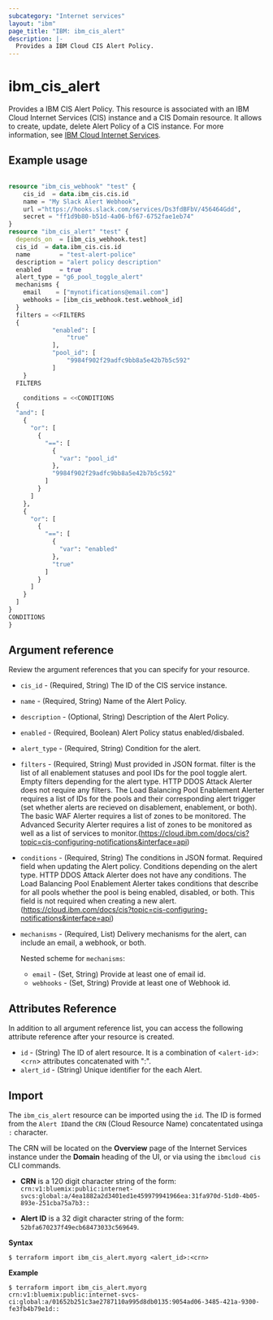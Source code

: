 ```yaml
---
subcategory: "Internet services"
layout: "ibm"
page_title: "IBM: ibm_cis_alert"
description: |-
  Provides a IBM Cloud CIS Alert Policy.
---
```


# ibm_cis_alert

Provides a IBM CIS Alert Policy. This resource is associated with an IBM Cloud Internet Services (CIS) instance and a CIS Domain resource. It allows to create, update, delete Alert Policy of a CIS instance. For more information, see [IBM Cloud Internet Services](https://cloud.ibm.com/docs/cis?topic=cis-about-ibm-cloud-internet-services-cis).

## Example usage

```terraform

resource "ibm_cis_webhook" "test" {
    cis_id  = data.ibm_cis.cis.id
    name = "My Slack Alert Webhook",
    url ="https://hooks.slack.com/services/Ds3fdBFbV/456464Gdd",
    secret = "ff1d9b80-b51d-4a06-bf67-6752fae1eb74"
}
resource "ibm_cis_alert" "test" {
  depends_on  = [ibm_cis_webhook.test]
  cis_id  = data.ibm_cis.cis.id
  name        = "test-alert-police"
  description = "alert policy description"
  enabled     = true
  alert_type = "g6_pool_toggle_alert"
  mechanisms {
    email    = ["mynotifications@email.com"]
    webhooks = [ibm_cis_webhook.test.webhook_id]
  }
  filters = <<FILTERS
  {
			"enabled": [
				"true"
			],
			"pool_id": [
				"9984f902f29adfc9bb8a5e42b7b5c592"
			]
	}
  FILTERS

	conditions = <<CONDITIONS
  {
  "and": [
    {
      "or": [
        {
          "==": [
            {
              "var": "pool_id"
            },
            "9984f902f29adfc9bb8a5e42b7b5c592"
          ]
        }
      ]
    },
    {
      "or": [
        {
          "==": [
            {
              "var": "enabled"
            },
            "true"
          ]
        }
      ]
    }
  ]
}
CONDITIONS
} 
```

## Argument reference
Review the argument references that you can specify for your resource.

- `cis_id` - (Required, String) The ID of the CIS service instance.
- `name` - (Required, String) Name of the Alert Policy.
- `description` - (Optional, String) Description of the Alert Policy.
- `enabled` - (Required, Boolean) Alert Policy status enabled/disbaled.
- `alert_type` - (Required, String) Condition for the alert.
- `filters` - (Required, String) Must provided in JSON format. filter is the list of all enablement statuses and pool IDs for the pool toggle alert. Empty filters depending for the alert type. HTTP DDOS Attack Alerter does not require any filters. The Load Balancing Pool Enablement Alerter requires a list of IDs for the pools and their corresponding alert trigger (set whether alerts are recieved on disablement, enablement, or both). The basic WAF Alerter requires a list of zones to be monitored. The Advanced Security Alerter requires a list of zones to be monitored as well as a list of services to monitor.(https://cloud.ibm.com/docs/cis?topic=cis-configuring-notifications&interface=api)
- `conditions` - (Required, String) The conditions in JSON format. Required field when updating the Alert policy. Conditions depending on the alert type. HTTP DDOS Attack Alerter does not have any conditions. The Load Balancing Pool Enablement Alerter takes conditions that describe for all pools whether the pool is being enabled, disabled, or both. This field is not required when creating a new alert.(https://cloud.ibm.com/docs/cis?topic=cis-configuring-notifications&interface=api)
- `mechanisms` - (Required, List) Delivery mechanisms for the alert, can include an email, a webhook, or both.
	
  Nested scheme for `mechanisms`:
	- `email` - (Set, String) Provide at least one of email id.
	- `webhooks` - (Set, String) Provide at least one of Webhook id.

## Attributes Reference
In addition to all argument reference list, you can access the following attribute reference after your resource is created.

- `id` - (String) The ID of alert resource. It is a combination of <`alert-id`>:<`crn`> attributes concatenated with ":".
- `alert_id` - (String) Unique identifier for the each Alert.


## Import

The `ibm_cis_alert` resource can be imported using the `id`. The ID is formed from the `Alert ID`and the `CRN` (Cloud Resource Name) concatentated usinga `:` character.

The CRN will be located on the **Overview** page of the Internet Services instance under the **Domain** heading of the UI, or via using the `ibmcloud cis` CLI commands.

- **CRN** is a 120 digit character string of the form: `crn:v1:bluemix:public:internet-svcs:global:a/4ea1882a2d3401ed1e459979941966ea:31fa970d-51d0-4b05-893e-251cba75a7b3::`

- **Alert ID** is a 32 digit character string of the form: `52bfa670237f49ecb68473033c569649`. 

**Syntax**

```
$ terraform import ibm_cis_alert.myorg <alert_id>:<crn>
```

**Example**

```
$ terraform import ibm_cis_alert.myorg
crn:v1:bluemix:public:internet-svcs-ci:global:a/01652b251c3ae2787110a995d8db0135:9054ad06-3485-421a-9300-fe3fb4b79e1d::
```